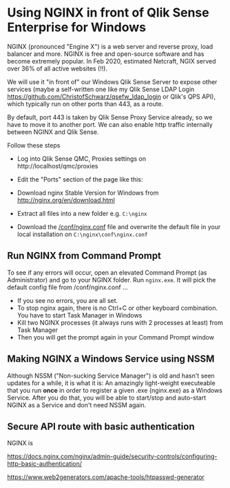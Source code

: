 # Using NGINX in front of Qlik Sense Enterprise for Windows

NGINX (pronounced "Engine X") is a web server and reverse proxy, load balancer and more. NGINX is free and open-source 
software and has become extremely popular. In Feb 2020, estimated Netcraft, NGIX served over 36% of all active websites (!!).

We will use it "in front of" our Windows Qlik Sense Server to expose other services (maybe a self-written one like my Qlik
Sense LDAP Login https://github.com/ChristofSchwarz/qsefw_ldap_login or Qlik's QPS API), which typically run on other ports 
than 443, as a route.

By default, port 443 is taken by Qlik Sense Proxy Service already, so we have to move it to another port. We can also enable 
http traffic internally between NGINX and Qlik Sense.

Follow these steps
 - Log into Qlik Sense QMC, Proxies settings on http://localhost/qmc/proxies
 - Edit the "Ports" section of the page like this:
 
 - Download nginx Stable Version for Windows from http://nginx.org/en/download.html
 - Extract all files into a new folder e.g. `C:\nginx`
 - Download the [/conf/nginx.conf](conf/nginx.conf) file and overwrite the default file in your local installation on `C:\nginx\conf\nginx.conf`

## Run NGINX from Command Prompt

To see if any errors will occur, open an elevated Command Prompt (as Administrator) and go to your NGINX folder.
Run `nginx.exe`. It will pick the default config file from /conf/nginx.conf ... 

 - If you see no errors, you are all set.
 - To stop nginx again, there is no Ctrl+C or other keyboard combination. You have to start Task Manager in Windows
 - Kill two NGINX processes (it always runs with 2 processes at least) from Task Manager
 - Then you will get the prompt again in your Command Prompt window
 

## Making NGINX a Windows Service using NSSM

Although NSSM ("Non-sucking Service Manager") is old and hasn't seen updates for a while, it is what it is: 
An amazingly light-weight executeable that you run **once** in order to register a given .exe (nginx.exe) as 
a Windows Service. After you do that, you will be able to start/stop and auto-start NGINX as a Service and
don't need NSSM again.



## Secure API route with basic authentication

NGINX is

https://docs.nginx.com/nginx/admin-guide/security-controls/configuring-http-basic-authentication/

https://www.web2generators.com/apache-tools/htpasswd-generator
